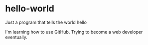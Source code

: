 # hello-world
Just a program that tells the world hello

I'm learning how to use GitHub.  Trying to become a web developer eventually.
